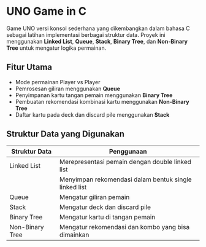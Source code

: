 # UNO Game in C

Game UNO versi konsol sederhana yang dikembangkan dalam bahasa C sebagai latihan implementasi berbagai struktur data. Proyek ini menggunakan **Linked List**, **Queue**, **Stack**, **Binary Tree**, dan **Non-Binary Tree** untuk mengatur logika permainan.

## Fitur Utama

- Mode permainan Player vs Player
- Pemrosesan giliran menggunakan **Queue**
- Penyimpanan kartu tangan pemain menggunakan **Binary Tree**
- Pembuatan rekomendasi kombinasi kartu menggunakan **Non-Binary Tree** 
- Daftar kartu pada deck dan discard pile menggunakan **Stack**

## Struktur Data yang Digunakan

| Struktur Data   | Penggunaan                                               |
|-----------------|----------------------------------------------------------|
| Linked List     | Merepresentasi pemain dengan double linked list          |
|                 | Menyimpan rekomendasi dalam bentuk single linked list    |
| Queue           | Mengatur giliran pemain                                  |
| Stack           | Mengatur deck dan discard pile                           |
| Binary Tree     | Mengatur kartu di tangan pemain                          |
| Non-Binary Tree | Mengatur rekomendasi dan kombo yang bisa dimainkan       |

